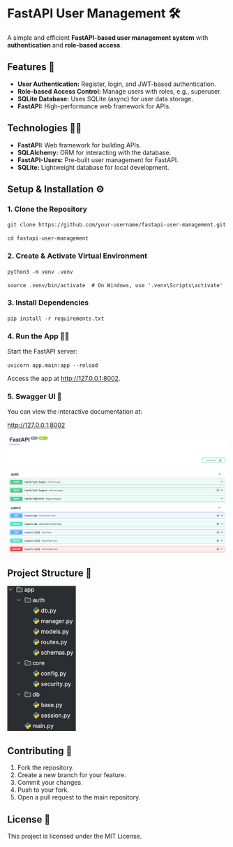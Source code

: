 
# FastAPI User Management 🛠️

A simple and efficient **FastAPI-based user management system** with **authentication** and **role-based access**.


## Features 🚀

* **User Authentication:** Register, login, and JWT-based authentication.
* **Role-based Access Control:** Manage users with roles, e.g., superuser.
* **SQLite Database:** Uses SQLite (async) for user data storage.
* **FastAPI:** High-performance web framework for APIs.


## Technologies 🧑‍💻

* **FastAPI:** Web framework for building APIs.
* **SQLAlchemy:** ORM for interacting with the database.
* **FastAPI-Users:** Pre-built user management for FastAPI.
* **SQLite:** Lightweight database for local development.


## Setup & Installation ⚙️

### 1. Clone the Repository
`git clone https://github.com/your-username/fastapi-user-management.git` 

`cd fastapi-user-management`

### 2. Create & Activate Virtual Environment
`python3 -m venv .venv`

`source .venv/bin/activate  # On Windows, use '.venv\Scripts\activate'`

### 3. Install Dependencies
`pip install -r requirements.txt`

### 4. Run the App 🏃‍♂️

Start the FastAPI server:

`uvicorn app.main:app --reload`

Access the app at http://127.0.0.1:8002.

### 5. Swagger UI 📄

You can view the interactive documentation at:

http://127.0.0.1:8002

![img.png](assets/swagger.png)


## Project Structure 📁

![img.png](assets/structure.png)


## Contributing 🤝

1. Fork the repository.
2. Create a new branch for your feature.
3. Commit your changes.
4. Push to your fork.
5. Open a pull request to the main repository.


## License 📜

This project is licensed under the MIT License.
